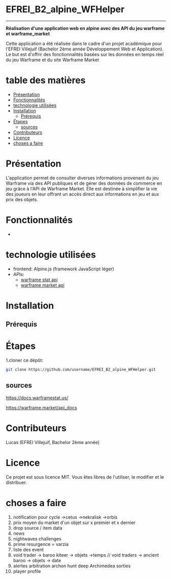 # EFREI_B2_alpine_WFHelper <!-- omit from toc -->
---

**Réalisation d'une application web en alpine avec des API du jeu warframe et warframe_market**

Cette application a été réalisée dans le cadre d'un projet académique pour l'EFREI Villejuif (Bachelor 2ème année Développement Web et Application). Le but est d'offrir des fonctionnalités basées sur les données en temps réel du jeu Warframe et du site Warframe Market

# table des matières <!-- omit from toc -->
- [Présentation](#présentation)
- [Fonctionnalités](#fonctionnalités)
- [technologie utilisées](#technologie-utilisées)
- [Installation](#installation)
  - [Prérequis](#prérequis)
- [Étapes](#étapes)
  - [sources](#sources)
- [Contributeurs](#contributeurs)
- [Licence](#licence)
- [choses a faire](#choses-a-faire)

# Présentation

L'application permet de consulter diverses informations provenant du jeu Warframe via des API publiques et de gérer des données de commerce en jeu grâce à l'API de Warframe Market. Elle est destinée à simplifier la vie des joueurs en leur offrant un accès direct aux informations en jeu et aux prix des objets.


# Fonctionnalités

- 

# technologie utilisées

- frontend: Alpine.js (framework JavaScript léger)
- APIs:
  - [warframe stat api](https://docs.warframestat.us/)
  - [warframe  market api](https://warframe.market/api_docs)


# Installation
## Prérequis

# Étapes

1.cloner ce dépôt:

```bash
git clone https://github.com/username/EFREI_B2_alpine_WFHelper.git
```


## sources

https://docs.warframestat.us/

https://warframe.market/api_docs

# Contributeurs
Lucas (EFREI Villejuif, Bachelor 2ème année)

# Licence
Ce projet est sous licence MIT. Vous êtes libres de l'utiliser, le modifier et le distribuer.


# choses a faire 


1. notification pour cycle ->cetus ->nekralisk ->orbis
2. prix moyen du market d'un objet sur x premier et x dernier
3. drop source / item data
4. news
5. nightwaves challenges
6. prime resurgence = varzia
7. liste des event
8. void trader -> baroo kiteer -> objets ->temps // void traders -> ancient baroo  -> objets -> date
9. alertes
arbitration
archon hunt
deep Archimedea 
sorties
10. player profile
